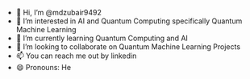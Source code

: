 - 👋 Hi, I’m @mdzubair9492
- 👀 I’m interested in AI and Quantum Computing specifically Quantum Machine Learning
- 🌱 I’m currently learning Quantum Computing and AI
- 💞️ I’m looking to collaborate on Quantum Machine Learning Projects
- 📫 You can reach me out by linkedin
- 😄 Pronouns: He
  

<!---
mdzubair9492/mdzubair9492 is a ✨ special ✨ repository because its `README.md` (this file) appears on your GitHub profile.
You can click the Preview link to take a look at your changes.
--->
